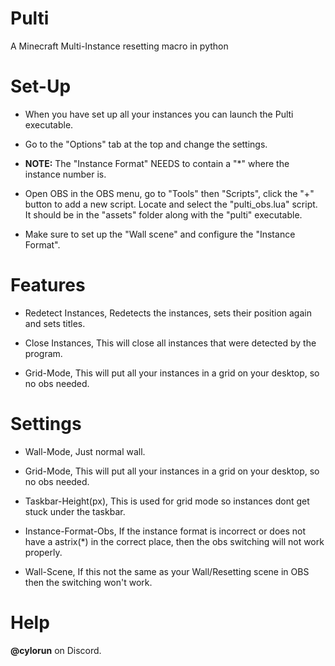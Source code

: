 # Pulti
A Minecraft Multi-Instance resetting macro in python

# Set-Up
- When you have set up all your instances you can launch the Pulti executable.
- Go to the "Options" tab at the top and change the settings. 
- **NOTE:** The "Instance Format" NEEDS to contain a "*" where the instance number is.
- Open OBS in the OBS menu, go to "Tools" then "Scripts", click the "+" button to add a new script. Locate and select the "pulti_obs.lua" script. It should be in the "assets" folder along with the "pulti" executable.

- Make sure to set up the "Wall scene" and configure the "Instance Format". 

# Features
- Redetect Instances, Redetects the instances, sets their position again and sets titles.
- Close Instances, This will close all instances that were detected by the program.

- Grid-Mode, This will put all your instances in a grid on your desktop, so no obs needed.

# Settings
- Wall-Mode, Just normal wall.
- Grid-Mode, This will put all your instances in a grid on your desktop, so no obs needed.

- Taskbar-Height(px), This is used for grid mode so instances dont get stuck under the taskbar.
- Instance-Format-Obs, If the instance format is incorrect or does not have a astrix(*) in the correct place, then the obs switching will not work properly. 
- Wall-Scene, If this not the same as your Wall/Resetting scene in OBS then the switching won't work.



# Help
**@cylorun** on Discord.